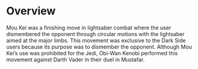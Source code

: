 # Overview

Mou Kei was a finishing move in lightsaber combat where the user dismembered the opponent through circular motions with the lightsaber aimed at the major limbs.
This movement was exclusive to the Dark Side users because its purpose was to dismember the opponent.
Although Mou Kei’s use was prohibited for the Jedi, Obi-Wan Kenobi performed this movement against Darth Vader in their duel in Mustafar.
